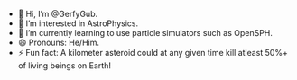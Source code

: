 - 👋 Hi, I’m @GerfyGub.
- 👀 I’m interested in AstroPhysics.
- 🌱 I’m currently learning to use particle simulators such as OpenSPH.
- 😄 Pronouns: He/Him.
- ⚡ Fun fact: A kilometer asteroid could at any given time kill atleast 50%+ of living beings on Earth!

<!---
GerfyGub/GerfyGub is a ✨ special ✨ repository because its `README.md` (this file) appears on your GitHub profile.
You can click the Preview link to take a look at your changes.
--->
